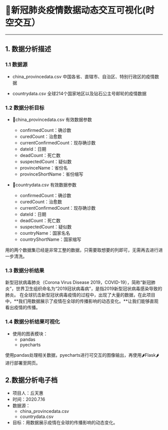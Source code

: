 # 🦠新冠肺炎疫情数据动态交互可视化(时空交互）

---

## 1. 数据分析描述

### 1.1 数据源

- china_provincedata.csv 中国各省、直辖市、自治区、特别行政区的疫情数据

- countrydata.csv 全球214个国家地区以及钻石公主号邮轮的疫情数据

### 1.2 数据分析目标

- 📁china_provincedata.csv 有效数据参数
  - confirmedCount：确诊数
  - curedCount：治愈数
  - currentConfirmedCount：现存确诊数
  - dateId：日期
  - deadCount：死亡数
  - suspectedCount：疑似数
  - provinceName：省份名
  - provinceShortName：省份缩写

- 📁countrydata.csv 有效数据参数
  - confirmedCount：确诊数
  - curedCount：治愈数
  - currentConfirmedCount：现存确诊数
  - dateId：日期
  - deadCount：死亡数
  - suspectedCount：疑似数
  - countryName：国家名名
  - countryShortName：国家缩写

用的两个数据集已经是非常工整的数据，只需要取想要的列即可，无需再去进行进一步清洗。

### 1.3 数据分析结果

新型冠状病毒肺炎（Corona Virus Disease 2019，COVID-19），简称“新冠肺炎”，世界卫生组织命名为“2019冠状病毒病”，是指2019新型冠状病毒感染导致的肺炎。
在全球抗击新型冠状病毒疫情的过程中，出现了大量的数据，在此项目中，**我们用数据展示了疫情在全球的传播影响的动态变化。**让我们能够直观看出疫情的传播。

### 1.4 数据分析结果可视化

- 使用的图表模块：
  - pandas
  - pyecharts

使用pandas处理相关数据，pyecharts进行可交互的图像输出，再使用🌶Flask🌶进行部署至网页。

## 2.数据分析电子档

- 项目人：丘天惠
- 时间：2020.7.16
- 数据源：
  - china_provincedata.csv
  - countrydata.csv
- 目标：用数据展示疫情在全球的传播影响的动态变化。